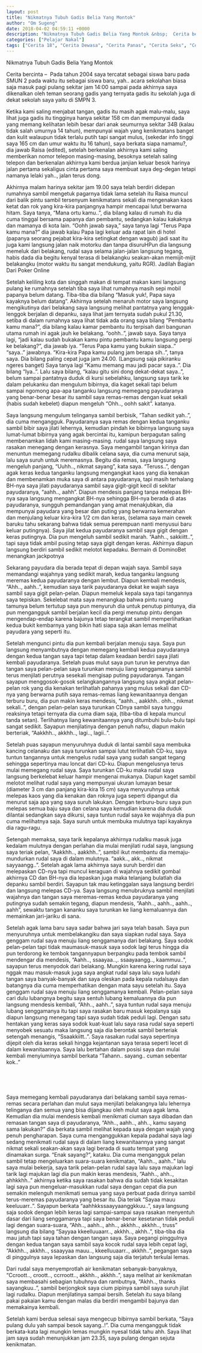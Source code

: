 ```yaml
---
layout: post
title: "Nikmatnya Tubuh Gadis Belia Yang Montok"
author: "Om Sugeng"
date: 2018-04-02 04:59:11 +0000
description: "Nikmatnya Tubuh Gadis Belia Yang Montok &nbsp;  Cerita bercinta &#8211;\u00a0\u00a0Pada tahun 2004 saya tercatat sebagai siswa baru pada SMUN 2 pada waktu itu sebagai siswa baru, yah.. acara sekolahan biasa saj..."
categories: ["Pelajar Nakal"]
tags: ["Cerita 18", "Cerita Dewasa", "Cerita Panas", "Cerita Seks", "Cerita Sex", "Kenakalan Remaja"]
---
```


Nikmatnya Tubuh Gadis Belia Yang Montok
&nbsp;

Cerita bercinta &#8211;  Pada tahun 2004 saya tercatat sebagai siswa baru pada SMUN 2 pada waktu itu sebagai siswa baru, yah.. acara sekolahan biasa saja masuk pagi pulang sekitar jam 14:00 sampai pada akhirnya saya dikenalkan oleh teman seorang gadis yang ternyata gadis itu sekolah juga di dekat sekolah saya yaitu di SMPN 3.

Ketika kami saling menjabat tangan, gadis itu masih agak malu-malu, saya lihat juga gadis itu tingginya hanya sekitar 158 cm dan mempunyai dada yang memang kelihatan lebih besar dari anak seumurnya sekitar 34B (kalau tidak salah umurnya 14 tahun), mempunyai wajah yang kenikmatans banget dan kulit walaupun tidak terlalu putih tapi sangat mulus, (sekedar info tinggi saya 165 cm dan umur waktu itu 16 tahun), saya berkata siapa namamu?, dia jawab Raisa (edited), setelah berkenalan akhirnya kami saling memberikan nomor telepon masing-masing, besoknya setelah saling telepon dan berkenalan akhirnya kami berdua janjian keluar besok harinya jalan pertama sekaligus cinta pertama saya membuat saya deg-degan tetapi namanya lelaki yah.., jalan terus dong.

Akhirnya malam harinya sekitar jam 19.00 saya telah berdiri didepan rumahnya sambil mengetuk pagarnya tidak lama setelah itu Raisa muncul dari balik pintu sambil tersenyum kenikmatans sekali dia mengenakan kaos ketat dan rok yang kira-kira panjangnya hampir mencapai lutut berwarna hitam.
Saya tanya, &#8220;Mana ortu kamu..&#8221;, dia bilang kalau di rumah itu dia cuma tinggal bersama papanya dan pembantu, sedangkan kalau kakaknya dan mamanya di kota lain.
&#8220;Oohh jawab saya,&#8221; saya tanya lagi &#8220;Terus Papa kamu mana?&#8221; dia jawab kalau Papa lagi keluar ada rapat lain di hotel (papanya seorang pejabat kira-kira setingkat dengan wagub) jadi saat itu juga kami langsung jalan naik motorku dan tanpa disuruHPun dia langsung memeluk dari belakang, rudal saya selama jalan-jalan langsung tegang, habis dada dia begitu kenyal terasa di belakangku seakan-akan memijit-mijit belakangku (motor waktu itu sangat mendukung, yaitu RGR). Jadilah Bagian Dari Poker Online

Setelah keliling kota dan singgah makan di tempat makan kami langsung pulang ke rumahnya setelah tiba saya lihat rumahnya masih sepi mobil papanya belum datang.
Tiba-tiba dia bilang &#8220;Masuk yuk!, Papa saya kayaknya belum datang&#8221;. Akhirnya setelah menaruh motor saya langsung mengikutinya dari belakang saya langsung melihat pantatnya yang lenggak-lenggok berjalan di depanku, saya lihat jam ternyata sudah pukul 21.30, setiba di dalam rumahnya saya lihat tidak ada orang saya bilang &#8220;Pembantu kamu mana?&#8221;, dia bilang kalau kamar pembantu itu terpisah dari bangunan utama rumah ini agak jauh ke belakang.
&#8220;oohh..&#8221;, jawab saya.
Saya tanya lagi, &#8220;jadi kalau sudah bukakan kamu pintu pembantu kamu langsung pergi ke belakang?&#8221;, dia jawab iya.
&#8220;Terus Papa kamu yang bukain siapa..&#8221;
&#8220;saya..&#8221; jawabnya.
&#8220;Kira-kira Papa kamu pulang jam berapa sih..&#8221;, tanya saya. Dia bilang paling cepat juga jam 24.00. (Langsung saja pikiranku ngeres banget)
Saya tanya lagi &#8220;Kamu memang mau jadi pacar saya..&#8221;.
Dia bilang &#8220;Iya..&#8221;.
Lalu saya bilang, &#8220;kalau gitu sini dong dekat-dekat saya..&#8221;, belum sampai pantatnya duduk di kursi sebelahku, langsung saya tarik ke dalam pelukanku dan mengulum bibirnya, dia kaget sekali tapi belum sampai ngomong apa-apa tanganku langsung memegang payudaranya yang benar-benar besar itu sambil saya remas-remas dengan kuat sekali (habis sudah kebelet) diapun mengeluh &#8220;Ohh.., oohh sakit&#8221;. katanya.

Saya langsung mengulum telinganya sambil berbisik, &#8220;Tahan sedikit yah..&#8221;, dia cuma mengangguk. Payudaranya saya remas dengan kedua tanganku sambil bibir saya jilati lehernya, kemudian pindah ke bibirnya langsung saya lumat-lumat bibirnya yang agak bercintai itu, kamipun berpagutan saling membenamkan lidah kami masing-masing. rudal saya langsung saya rasakan menegang dengan kerasnya. Saya mengambil tangan kirinya dan menuntun memegang rudalku dibalik celana saya, dia cuma menurut saja, lalu saya suruh untuk meremasnya. Begitu dia remas, saya langsung mengeluh panjang, &#8220;Uuhh.., nikmat sayang&#8221;, kata saya.
&#8220;Teruss..&#8221;, dengan agak keras kedua tanganku langsung mengangkat kaos yang dia kenakan dan membenamkan muka saya di antara payudaranya, tapi masih terhalang BH-nya saya jilati payudaranya sambil saya gigit-gigit kecil di sekitar payudaranya, &#8220;aahh.., aahh&#8221;. Diapun mendesis panjang tanpa melepas BH-nya saya langsung mengangkat BH-nya sehingga BH-nya berada di atas payudaranya, sungguh pemandangan yang amat menakjubkan, dia mempunyai payudara yang besar dan puting yang berwarna kemerahan dan menjulang keluar kira-kira 1/2 cm dan keras, (selama saya main cewek baruku tahu sekarang bahwa tidak semua perempuan nanti menyusui baru keluar putingnya). Saya jilat kedua payudaranya sambil saya gigit dengan keras putingnya. Dia pun mengeluh sambil sedikit marah. &#8220;Aahh.., sakkiitt..&#8221;, tapi saya tidak ambil pusing tetap saya gigit dengan keras. Akhirnya diapun langsung berdiri sambil sedikit melotot kepadaku. Bermain di DominoBet menangkan jackpotnya

Sekarang payudara dia berada tepat di depan wajah saya. Sambil saya memandangi wajahnya yang sedikit marah, kedua tanganku langsung meremas kedua payudaranya dengan lembut. Diapun kembali mendesis, &#8220;Ahh.., aahh..&#8221;, kemudian saya tarik payudaranya dekat ke wajah saya sambil saya gigit pelan-pelan. Diapun memeluk kepala saya tapi tangannya saya tepiskan. Sekelebat mata saya menangkap bahwa pintu ruang tamunya belum tertutup saya pun menyuruh dia untuk penutup pintunya, dia pun mengangguk sambil berjalan kecil dia pergi menutup pintu dengan mengendap-endap karena bajunya tetap terangkat sambil memperlihatkan kedua bukit kembarnya yang bikin hati siapa saja akan lemas melihat payudara yang seperti itu.

Setelah mengunci pintu dia pun kembali berjalan menuju saya. Saya pun langsung menyambutnya dengan memegang kembali kedua payudaranya dengan kedua tangan saya tapi tetap dalam keadaan berdiri saya jilati kembali payudaranya. Setelah puas mulut saya pun turun ke perutnya dan tangan saya pelan-pelan saya turunkan menuju liang senggamanya sambil terus menjilati perutnya sesekali mengisap puting payudaranya. Tangan sayapun menggosok-gosok selangkangannya langsung saya angkat pelan-pelan rok yang dia kenakan terlihatlah pahanya yang mulus sekali dan CD-nya yang berwarna putih saya remas-remas liang kewanitaannya dengan terburu buru, dia pun makin keras mendesis, &#8220;aahh.., aakkhh.. ohh.., nikmat sekali..&#8221;, dengan pelan-pelan saya turunkan CDnya sambil saya tunggu reaksinya tetapi ternyata dia cuma diam saja, (tiba-tiba di kepala muncul tanda setan).
Terlihatnya liang kewanitaannya yang ditumbuhi bulu-bulu tapi sangat sedikit. Sayapun menjilatinya dengan penuh nafsu, diapun makin berteriak, &#8220;Aakkhh.., akkhh.., lagi.., lagii..&#8221;.

Setelah puas sayapun menyuruhnya duduk di lantai sambil saya membuka kancing celanaku dan saya turunkan sampai lutut terlihatlah CD-ku, saya tuntun tangannya untuk mengelus rudal saya yang sudah sangat tegang sehingga sepertinya mau loncat dari CD-ku. Diapun mengelusnya terus mulai memegang rudal saya. Saya turunkan CD-ku maka rudal saya langsung berkelebat keluar hampir mengenai mukanya. Diapun kaget sambil melotot melihat rudal saya yang mempunyai ukuran lumayan besar (diameter 3 cm dan panjang kira-kira 15 cm) saya menyuruhnya untuk melepas kaos yang dia kenakan dan roknya juga seperti dipangut dia menurut saja apa yang saya suruh lakukan. Dengan terburu-buru saya pun melepas semua baju saya dan celana saya kemudian karena dia duduk dilantai sedangkan saya dikursi, saya tuntun rudal saya ke wajahnya dia pun cuma melihatnya saja. Saya suruh untuk membuka mulutnya tapi kayaknya dia ragu-ragu.

Setengah memaksa, saya tarik kepalanya akhirnya rudalku masuk juga kedalam mulutnya dengan perlahan dia mulai menjilati rudal saya, langsung saya teriak pelan, &#8220;Aakkhh.., aakkhh..&#8221;, sambil ikut membantu dia memaju-mundurkan rudal saya di dalam mulutnya. &#8220;aakk.., akk.., nikmat sayyaangg..&#8221;. Setelah agak lama akhirnya saya suruh berdiri dan melepaskan CD-nya tapi muncul keraguan di wajahnya sedikit gombal akhirnya CD dan BH-nya dia lepaskan juga maka telanjang bulatlah dia depanku sambil berdiri. Sayapun tak mau ketinggalan saya langsung berdiri dan langsung melepas CD-ya. Saya langsung menubruknya sambil menjilati wajahnya dan tangan saya meremas-remas kedua payudaranya yang putingnya sudah semakin tegang, diapun mendesis, &#8220;Aahh.., aahh.., aahh.., aahh&#8221;, sewaktu tangan kananku saya turunkan ke liang kemaluannya dan memainkan jari-jariku di sana.

Setelah agak lama baru saya sadar bahwa jari saya telah basah. Saya pun menyuruhnya untuk membelakangiku dan saya siapkan rudal saya. Saya genggam rudal saya menuju liang senggamanya dari belakang. Saya sodok pelan-pelan tapi tidak maumasuk-masuk saya sodok lagi terus hingga dia pun terdorong ke tembok tangannyapun berpangku pada tembok sambil mendengar dia mendesis, &#8220;Aahh.., ssaayaa..,. ssaayaangg.., kaammuu..&#8221;, sayapun terus menyodok dari belakang. Mungkin karena kering rudal saya nggak mau masuk-masuk juga saya angkat rudal saya lalu saya ludahi tangan saya banyak-banyak dan saya oleskan pada kepala rudalsaya dan batangnya dia cuma memperhatikan dengan mata sayu setelah itu. Saya genggam rudal saya menuju liang senggamanya kembali. Pelan-pelan saya cari dulu lubangnya begitu saya sentuh lubang kemaluannya dia pun langsung mendesis kembali, &#8220;Ahh.., aahh..&#8221;, saya tuntun rudal saya menuju lubang senggamanya itu tapi saya rasakan baru masuk kepalanya saja diapun langsung menegang tapi saya sudah tidak peduli lagi. Dengan satu hentakan yang keras saya sodok kuat-kuat lalu saya rasa rudal saya seperti menyobek sesuatu maka langsung saja dia berontak sambil berteriak setengah menangis, &#8220;Ssaakkiitt..&#8221;. Saya rasakan rudal saya sepertinya dijepit oleh dia keras sekali hingga kejantanan saya terasa seperti lecet di dalam kewanitaannya. Saya lalu bertahan dalam posisi saya dan mulai kembali menyiuminya sambil berkata &#8220;Tahann.. sayang.. cuman sebentar kok..&#8221;

&nbsp;

&nbsp;

Saya memegang kembali payudaranya dari belakang sambil saya remas-remas secara perlahan dan mulut saya menjilati belakangnya lalu lehernya telinganya dan semua yang bisa dijangkau oleh mulut saya agak lama. Kemudian dia mulai mendesis kembali menikmati ciuman saya dibadan dan remasan tangan saya di payudaranya, &#8220;Ahh.., aahh.., ahh.., kamu sayang sama lakukan?&#8221; dia berkata sambil melihat kepada saya dengan wajah yang penuh pengharapan. Saya cuma menganggukkan kepala padahal saya lagi sedang menikmati rudal saya di dalam liang kewanitaannya yang sangat nikmat sekali seakan-akan saya lagi berada di suatu tempat yang dinamakan surga. &#8220;Enak sayang?&#8221;, kataku. Dia cuma mengangguk pelan sambil tetap mengeluarkan suara-suara kenikmatan, &#8220;Aahh.., aahh..&#8221; lalu saya mulai bekerja, saya tarik pelan-pelan rudal saya lalu saya majukan lagi tarik lagi majukan lagi dia pun makin keras mendesis, &#8220;Aahh.., ahh.., ahhkkhh..&#8221; akhirnya ketika saya rasakan bahwa dia sudah tidak kesakitan lagi saya pun mengeluar-masukkan rudal saya dengan cepat dia pun semakin melenguh menikmati semua yang saya perbuat pada dirinya sambil terus-meremas payudaranya yang besar itu. Dia teriak &#8220;Sayaa mauu keeluuarr..&#8221;.
Sayapun berkata &#8220;aahhkkssaayyaanggkkuu..&#8221;, saya langsung saja sodok dengan lebih keras lagi sampai-sampai saya rasakan menyentuh dasar dari liang senggamanya tapi saya benar-benar kesetanan tidak peduli lagi dengan suara-suara, &#8220;Ahh.., aahh.., ahh.., akkhh.., akkhh.., truss&#8221; langsung dia bilang &#8220;Sayyaa kkeelluuaarr.., akkhh.., akhh..&#8221;, tiba-tiba dia mau jatuh tapi saya tahan dengan tangan saya. Saya pegangi pinggulnya dengan kedua tangan saya sambil saya kocok rudal saya lebih cepat lagi, &#8220;Akkhh.., akkhh.., ssaayyaa mauu.., kkeelluuaarr.., akkhh..&#8221;, pegangan saya di pinggulnya saya lepaskan dan langsung saja dia terjatuh terkulai lemas.

Dari rudal saya menyemprotlah air kenikmatan sebanyak-banyaknya, &#8220;Ccroott.., croott.., ccrroott.., akkhh.., akkhh..&#8221;, saya melihat air kenikmatan saya membasahi sebagian tubuhnya dan rambutnya, &#8220;Akhh.., thanks sayangkuu..&#8221;, sambil berjongkok saya cium pipinya sambil saya suruh jilat lagi rudalku. Diapun menjilatinya sampai bersih. Setelah itu saya bilang pakai pakaian kamu dengan malas dia berdiri mengambil bajunya dan memakainya kembali.

Setelah kami berdua selesai saya mengecup bibirnya sambil berkata, &#8220;Saya pulang dulu yah sampai besok sayang..!&#8221;. Dia cuma mengangguk tidak berkata-kata lagi mungkin lemas mungkin nyesal tidak tahu ahh. Saya lihat jam saya sudah menunjukkan jam 23.35, saya pulang dengan sejuta kenikmatan.